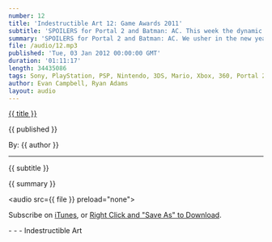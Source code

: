 ```yaml
---
number: 12
title: 'Indestructible Art 12: Game Awards 2011'
subtitle: 'SPOILERS for Portal 2 and Batman: AC. This week the dynamic duo dish out awards and honorable mentions for all things awesome in video games during 2011!'
summary: 'SPOILERS for Portal 2 and Batman: AC. We usher in the new year with a review of the old in part two of our end of the year awards. Focusing on video games exclusively this week the show starts with a series of noteworthy mentions like favorite characters in a game and best trailer of 2011.  The episode closes with a more serious focus on games that bring out the best elements in the medium. Find out the Indestructible Art picks for best writing, sound, world, and gameplay!'
file: /audio/12.mp3
published: 'Tue, 03 Jan 2012 00:00:00 GMT'
duration: '01:11:17'
length: 34435086
tags: Sony, PlayStation, PSP, Nintendo, 3DS, Mario, Xbox, 360, Portal 2, Arkham, Batman, Uncharted, PS3, Wii, Mario, 3D, Bastion, Skyrim, Valve, Naughty Dog, Dark Souls, Zelda, Skyward, We Dare, Gears, Epic, Capcom, Valve
author: Evan Campbell, Ryan Adams
layout: audio
---
```


<a href="../episodes/{{ number }}.html" class='postTitleLink'><p class='postTitle'>{{ title }}</p></a>
<p class='postPublished'>{{ published }}</p>
<p class='postAuthor'>By: {{ author }}</p>
<hr>
{{ subtitle }}  
  
{{ summary }}  

<audio src={{ file }} preload="none"></audio>
<p class='subLinks'>Subscribe on <a href='http://bit.ly/iapodcast'>iTunes</a>, or <a href={{ file }}>Right Click and "Save As" to Download</a>.</p>
- - -
Indestructible Art
